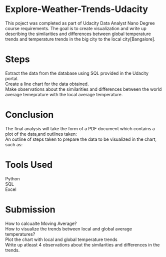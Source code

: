 # Explore-Weather-Trends-Udacity
This poject was completed as part of Udacity Data Analyst Nano Degree course requirements.
The goal is to create visualization and write up describing the similarities and differences between global temperature trends and temperature trends in the big city to the local city[Bangalore].
# Steps
Extract the data from the database using SQL provided in the Udacity portal.<br>
Create a line chart for the data obtained.<br>
Make observations about the similarities and differences between the world average temeprature with the local average temperature.
# Conclusion
The final analysis will take the form of a PDF document which contains a plot of the data,and outlines taken:<br>
An outline of steps taken to prepare the data to be visualized in the chart, such as:
# Tools Used
Python<br>
SQL<br>
Excel
# Submission
How to calcualte Moving Average?<br>
How to visualize the trends between local and global average temperatures?<br>
Plot the chart with local and global temperature trends<br>
Write up atleast 4 observations about the similarities and differences in the trends.
